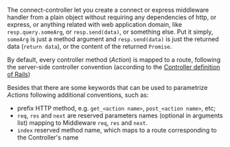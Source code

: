 The connect-controller  let you create a connect or express middleware handler
from a plain object without requiring any dependencies of http, or express, or
anything related with web application domain, like `resp.query.someArg`,  or
`resp.send(data)`, or something else. Put it simply, `someArg` is just a method
argument and `resp.send(data)` is just the returned data (`return data`), or the
content of the returned `Promise`.

By default, every controller method (_Action_) is mapped to a route, following the
server-side controller convention (according to the
[Controller definition of Rails]( https://en.wikipedia.org/wiki/Ruby_on_Rails#Technical_overview))

Besides that there are some keywords that can be used to parametrize _Actions_
following additional conventions, such as: 
   * prefix HTTP method, e.g. `get_<action name>`, `post_<action name>`, etc; 
   * `req`, `res` and `next` are reserved parameters names (optional in arguments
   list) mapping to Middleware `req`, `res` and `next`.
   * `index` reserved method name, which maps to a route corresponding to the Controller's
   name
   